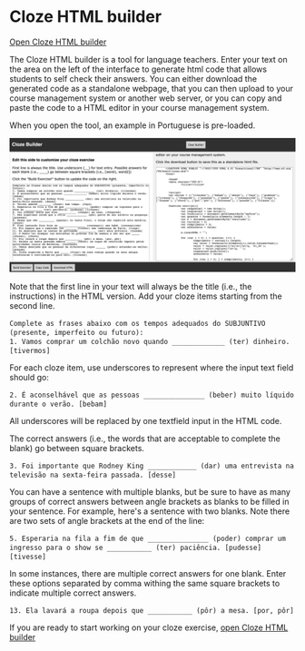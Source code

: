 # Cloze HTML builder

[Open Cloze HTML builder](http://htmlpreview.github.io/?https://github.com/picoral/cloze_html_builder/blob/master/index.html)

The Cloze HTML builder is a tool for language teachers. Enter your text on the area on the left of the interface to generate html code that allows students to self check their answers. You can either download the generated code as a standalone webpage, that you can then upload to your course management system or another web server, or you can copy and paste the code to a HTML editor in your course management system.

When you open the tool, an example in Portuguese is pre-loaded.

![alt text](screenshots/onload.png "screenshot of interface when first loaded")


Note that the first line in your text will always be the title (i.e., the instructions) in the HTML version. Add your cloze items starting from the second line.

```
Complete as frases abaixo com os tempos adequados do SUBJUNTIVO (presente, imperfeito ou futuro):
1. Vamos comprar um colchão novo quando _____________ (ter) dinheiro. [tivermos]
```

For each cloze item, use underscores to represent where the input text field should go:

```
2. É aconselhável que as pessoas _______________ (beber) muito líquido durante o verão. [bebam]
```

All underscores will be replaced by one textfield input in the HTML code.

The correct answers (i.e., the words that are acceptable to complete the blank) go between square brackets.

```
3. Foi importante que Rodney King ____________ (dar) uma entrevista na televisão na sexta-feira passada. [desse]
```

You can have a sentence with multiple blanks, but be sure to have as many groups of correct answers between angle brackets as blanks to be filled in your sentence. For example, here's a sentence with two blanks. Note there are two sets of angle brackets at the end of the line:

```
5. Esperaria na fila a fim de que _______________ (poder) comprar um ingresso para o show se ___________ (ter) paciência. [pudesse] [tivesse]
```

In some instances, there are multiple correct answers for one blank. Enter these options separated by comma withing the same square brackets to indicate multiple correct answers.

```
13. Ela lavará a roupa depois que ___________ (pôr) a mesa. [por, pôr]
```

If you are ready to start working on your cloze exercise, [open Cloze HTML builder](http://htmlpreview.github.io/?https://github.com/picoral/cloze_html_builder/blob/master/index.html)
